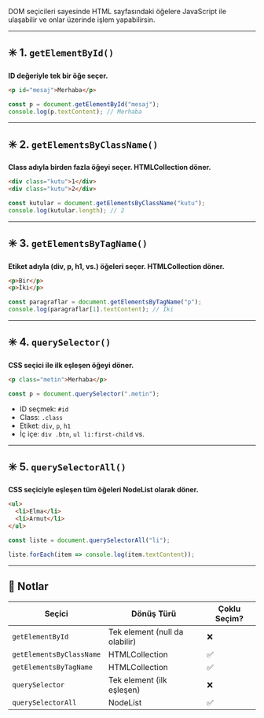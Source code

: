 
DOM seçicileri sayesinde HTML sayfasındaki öğelere JavaScript ile ulaşabilir ve onlar üzerinde işlem yapabilirsin.

---

## ✳️ 1. `getElementById()`

**ID değeriyle tek bir öğe seçer.**

```html
<p id="mesaj">Merhaba</p>
```

```js
const p = document.getElementById("mesaj");
console.log(p.textContent); // Merhaba
```

---

## ✳️ 2. `getElementsByClassName()`

**Class adıyla birden fazla öğeyi seçer. HTMLCollection döner.**

```html
<div class="kutu">1</div>
<div class="kutu">2</div>
```

```js
const kutular = document.getElementsByClassName("kutu");
console.log(kutular.length); // 2
```

---

## ✳️ 3. `getElementsByTagName()`

**Etiket adıyla (div, p, h1, vs.) öğeleri seçer. HTMLCollection döner.**

```html
<p>Bir</p>
<p>İki</p>
```

```js
const paragraflar = document.getElementsByTagName("p");
console.log(paragraflar[1].textContent); // İki
```

---

## ✳️ 4. `querySelector()`

**CSS seçici ile ilk eşleşen öğeyi döner.**

```html
<p class="metin">Merhaba</p>
```

```js
const p = document.querySelector(".metin");
```

- ID seçmek: `#id`
- Class: `.class`
- Etiket: `div`, `p`, `h1`
- İç içe: `div .btn`, `ul li:first-child` vs.

---

## ✳️ 5. `querySelectorAll()`

**CSS seçiciyle eşleşen tüm öğeleri NodeList olarak döner.**

```html
<ul>
  <li>Elma</li>
  <li>Armut</li>
</ul>
```

```js
const liste = document.querySelectorAll("li");

liste.forEach(item => console.log(item.textContent));
```

---

## 🧠 Notlar

|Seçici|Dönüş Türü|Çoklu Seçim?|
|---|---|---|
|`getElementById`|Tek element (null da olabilir)|❌|
|`getElementsByClassName`|HTMLCollection|✅|
|`getElementsByTagName`|HTMLCollection|✅|
|`querySelector`|Tek element (ilk eşleşen)|❌|
|`querySelectorAll`|NodeList|✅|
